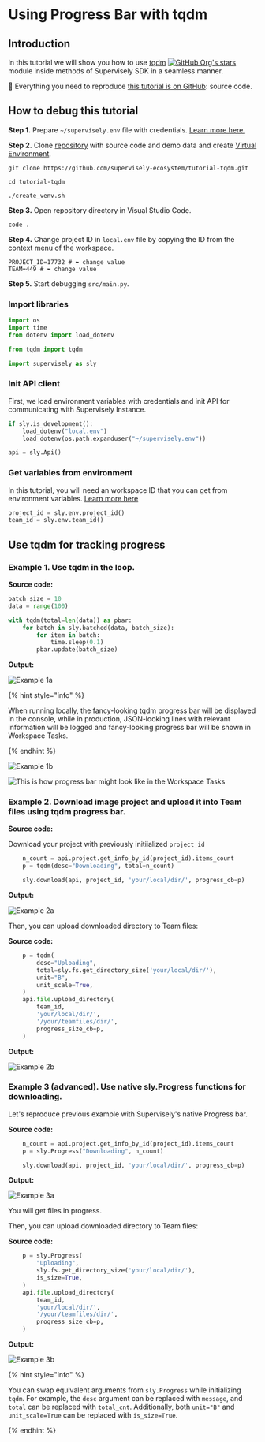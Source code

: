 # Using Progress Bar with tqdm

## Introduction

In this tutorial we will show you how to use [tqdm](https://github.com/tqdm/tqdm) [![GitHub Org's stars](https://img.shields.io/github/stars/tqdm/tqdm?style=social)](https://github.com/tqdm/tqdm) module inside methods of Supervisely SDK in a seamless manner.

📗 Everything you need to reproduce [this tutorial is on GitHub](https://github.com/supervisely-ecosystem/tutorial-tqdm): source code.

## How to debug this tutorial

**Step 1.** Prepare `~/supervisely.env` file with credentials. [Learn more here.](../basics-of-authentication.md)

**Step 2.** Clone [repository](https://github.com/supervisely-ecosystem/tutorial-tqdm) with source code and demo data and create [Virtual Environment](https://docs.python.org/3/library/venv.html).

```
git clone https://github.com/supervisely-ecosystem/tutorial-tqdm.git

cd tutorial-tqdm

./create_venv.sh
```

**Step 3.** Open repository directory in Visual Studio Code.

```
code .
```

**Step 4.** Change project ID in `local.env` file by copying the ID from the context menu of the workspace.

<!-- <screen> -->

```
PROJECT_ID=17732 # ⬅️ change value
TEAM=449 # ⬅️ change value
```

**Step 5.** Start debugging `src/main.py`.

### Import libraries

```python
import os
import time
from dotenv import load_dotenv

from tqdm import tqdm

import supervisely as sly
```

### Init API client

First, we load environment variables with credentials and init API for communicating with Supervisely Instance.

```python
if sly.is_development():
    load_dotenv("local.env")
    load_dotenv(os.path.expanduser("~/supervisely.env"))

api = sly.Api()
```

### Get variables from environment

In this tutorial, you will need an workspace ID that you can get from environment variables. [Learn more here](../environment-variables.md#workspace_id)

```python
project_id = sly.env.project_id()
team_id = sly.env.team_id()
```

## Use tqdm for tracking progress

### Example 1. Use tqdm in the loop.

**Source code:**

```python
batch_size = 10
data = range(100)

with tqdm(total=len(data)) as pbar:
    for batch in sly.batched(data, batch_size):
        for item in batch:
            time.sleep(0.1)
        pbar.update(batch_size)
```

**Output:**

![Example 1a](https://user-images.githubusercontent.com/78355358/234921276-11775b9c-4d9c-45ca-96a1-67d2b7782c75.gif)

{% hint style="info" %}

When running locally, the fancy-looking tqdm progress bar will be displayed in the console, while in production, JSON-looking lines with relevant information will be logged and fancy-looking progress bar will be shown in Workspace Tasks.

{% endhint %}

![Example 1b](https://user-images.githubusercontent.com/78355358/234921675-04e71707-8d5d-48d7-81c5-1d198c94055d.gif)

![This is how progress bar might look like in the Workspace Tasks](https://user-images.githubusercontent.com/78355358/234922284-c0796602-4ea5-423a-9756-9bc113491a58.gif)

### Example 2. Download image project and upload it into Team files using tqdm progress bar.

**Source code:**

Download your project with previously initiialized `project_id`

```python
    n_count = api.project.get_info_by_id(project_id).items_count
    p = tqdm(desc="Downloading", total=n_count)

    sly.download(api, project_id, 'your/local/dir/', progress_cb=p)
```

**Output:**

![Example 2a](https://user-images.githubusercontent.com/78355358/234924224-4f0b2dac-78a1-418e-a235-37ca60d8b9f4.gif)

Then, you can upload downloaded directory to Team files:

**Source code:**

```python
    p = tqdm(
        desc="Uploading",
        total=sly.fs.get_directory_size('your/local/dir/'),
        unit="B",
        unit_scale=True,
    )
    api.file.upload_directory(
        team_id,
        'your/local/dir/',
        '/your/teamfiles/dir/',
        progress_size_cb=p,
    )
```

**Output:**

![Example 2b](https://user-images.githubusercontent.com/78355358/234924484-c7fdb17f-41fc-4284-a251-866dda36d532.gif)

### Example 3 (advanced). Use native sly.Progress functions for downloading.

Let's reproduce previous example with Supervisely's native Progress bar.

**Source code:**

```python
    n_count = api.project.get_info_by_id(project_id).items_count
    p = sly.Progress("Downloading", n_count)

    sly.download(api, project_id, 'your/local/dir/', progress_cb=p)
```

**Output:**

![Example 3a](https://user-images.githubusercontent.com/78355358/234925098-dcff5061-5981-434e-a966-ef59d3c050de.gif)

You will get files in progress.

Then, you can upload downloaded directory to Team files:

**Source code:**

```python
    p = sly.Progress(
        "Uploading",
        sly.fs.get_directory_size('your/local/dir/'),
        is_size=True,
    )
    api.file.upload_directory(
        team_id,
        'your/local/dir/',
        '/your/teamfiles/dir/',
        progress_size_cb=p,
    )
```

**Output:**

![Example 3b](https://user-images.githubusercontent.com/78355358/234925456-621c800b-0ab5-4111-8ed2-1c48a20ba577.gif)

{% hint style="info" %}

You can swap equivalent arguments from `sly.Progress` while initializing `tqdm`. For example, the `desc` argument can be replaced with `message`, and `total` can be replaced with `total_cnt`. Additionally, both `unit="B"` and `unit_scale=True` can be replaced with `is_size=True`.

{% endhint %}
